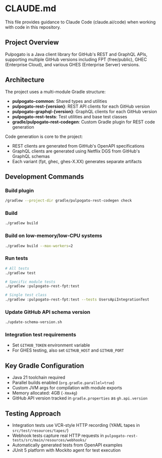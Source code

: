 # CLAUDE.md

This file provides guidance to Claude Code (claude.ai/code) when working with code in this repository.

## Project Overview

Pulpogato is a Java client library for GitHub's REST and GraphQL APIs, supporting multiple GitHub versions including FPT (free/public), GHEC (Enterprise Cloud), and various GHES (Enterprise Server) versions.

## Architecture

The project uses a multi-module Gradle structure:
- **pulpogato-common**: Shared types and utilities
- **pulpogato-rest-{version}**: REST API clients for each GitHub version
- **pulpogato-graphql-{version}**: GraphQL clients for each GitHub version  
- **pulpogato-rest-tests**: Test utilities and base test classes
- **gradle/pulpogato-rest-codegen**: Custom Gradle plugin for REST code generation

Code generation is core to the project:
- REST clients are generated from GitHub's OpenAPI specifications
- GraphQL clients are generated using Netflix DGS from GitHub's GraphQL schemas
- Each variant (fpt, ghec, ghes-X.XX) generates separate artifacts

## Development Commands

### Build plugin
```bash
/gradlew --project-dir gradle/pulpogato-rest-codegen check
```

### Build
```bash
./gradlew build
```

### Build on low-memory/low-CPU systems
```bash
./gradlew build --max-workers=2
```

### Run tests
```bash
# All tests
./gradlew test

# Specific module tests
./gradlew :pulpogato-rest-fpt:test

# Single test class
./gradlew :pulpogato-rest-fpt:test --tests UsersApiIntegrationTest
```

### Update GitHub API schema version
```bash
./update-schema-version.sh
```

### Integration test requirements
- Set `GITHUB_TOKEN` environment variable
- For GHES testing, also set `GITHUB_HOST` and `GITHUB_PORT`

## Key Gradle Configuration

- Java 21 toolchain required
- Parallel builds enabled (`org.gradle.parallel=true`)
- Custom JVM args for compilation with module exports
- Memory allocated: 4GB (`-Xmx4g`)
- GitHub API version tracked in `gradle.properties` as `gh.api.version`

## Testing Approach

- Integration tests use VCR-style HTTP recording (YAML tapes in `src/test/resources/tapes/`)
- Webhook tests capture real HTTP requests in `pulpogato-rest-tests/src/main/resources/webhooks/`
- Automatically generated tests from OpenAPI examples
- JUnit 5 platform with Mockito agent for test execution